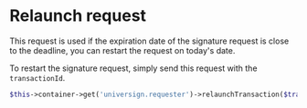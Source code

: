 Relaunch request
================

This request is used if the expiration date of the signature request is close to the deadline, you can restart the request on today's date.

To restart the signature request, simply send this request with the `transactionId`.

```php
$this->container->get('universign.requester')->relaunchTransaction($transactionId);
```